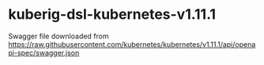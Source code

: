 # kuberig-dsl-kubernetes-v1.11.1

Swagger file downloaded from https://raw.githubusercontent.com/kubernetes/kubernetes/v1.11.1/api/openapi-spec/swagger.json
